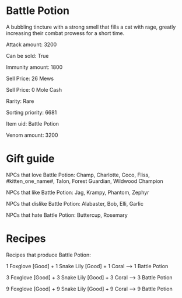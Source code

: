 # Battle Potion

A bubbling tincture with a strong smell that fills a cat with rage, greatly increasing their combat prowess for a short time.

Attack amount: 3200

Can be sold: True

Immunity amount: 1800

Sell Price: 26 Mews

Sell Price: 0 Mole Cash

Rarity: Rare

Sorting priority: 6681

Item uid: Battle Potion

Venom amount: 3200

# Gift guide

NPCs that love Battle Potion: Champ, Charlotte, Coco, Fliss, #kitten_one_name#, Talon, Forest Guardian, Wildwood Champion

NPCs that like Battle Potion: Jag, Krampy, Phantom, Zephyr

NPCs that dislike Battle Potion: Alabaster, Bob, Elli, Garlic

NPCs that hate Battle Potion: Buttercup, Rosemary

# Recipes

Recipes that produce Battle Potion:

1 Foxglove [Good] + 1 Snake Lily [Good] + 1 Coral --> 1 Battle Potion

3 Foxglove [Good] + 3 Snake Lily [Good] + 3 Coral --> 3 Battle Potion

9 Foxglove [Good] + 9 Snake Lily [Good] + 9 Coral --> 9 Battle Potion